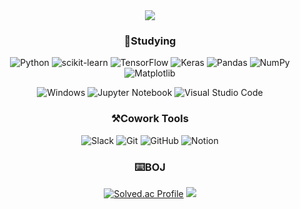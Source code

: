 <div align = "center">
<img src="https://capsule-render.vercel.app/api?type=waving&color=timeAuto&height=150&section=header&text=SeungJae's%20Github&fontSize=30" />
<br />

### 📖Studying
![Python](https://img.shields.io/badge/python-3670A0?style=for-the-badge&logo=python&logoColor=ffdd54)
![scikit-learn](https://img.shields.io/badge/scikit--learn-%23F7931E.svg?style=for-the-badge&logo=scikit-learn&logoColor=white)
![TensorFlow](https://img.shields.io/badge/TensorFlow-%23FF6F00.svg?style=for-the-badge&logo=TensorFlow&logoColor=white)
![Keras](https://img.shields.io/badge/Keras-%23D00000.svg?style=for-the-badge&logo=Keras&logoColor=white)
![Pandas](https://img.shields.io/badge/pandas-%23150458.svg?style=for-the-badge&logo=pandas&logoColor=white)
![NumPy](https://img.shields.io/badge/numpy-%23013243.svg?style=for-the-badge&logo=numpy&logoColor=white)
![Matplotlib](https://img.shields.io/badge/Matplotlib-%23ffffff.svg?style=for-the-badge&logo=Matplotlib&logoColor=black)

![Windows](https://img.shields.io/badge/Windows-0078D6?style=for-the-badge&logo=windows&logoColor=white)
![Jupyter Notebook](https://img.shields.io/badge/jupyter-%23FA0F00.svg?style=for-the-badge&logo=jupyter&logoColor=white)
![Visual Studio Code](https://img.shields.io/badge/Visual%20Studio%20Code-0078d7.svg?style=for-the-badge&logo=visual-studio-code&logoColor=white)
<br />
### ⚒️Cowork Tools
![Slack](https://img.shields.io/badge/Slack-4A154B?style=for-the-badge&logo=slack&logoColor=white)
![Git](https://img.shields.io/badge/git-%23F05033.svg?style=for-the-badge&logo=git&logoColor=white)
![GitHub](https://img.shields.io/badge/github-%23121011.svg?style=for-the-badge&logo=github&logoColor=white)
![Notion](https://img.shields.io/badge/Notion-181717?style=for-the-badge&logo=Notion&logoColor=white)
<br />
### ⌨️BOJ
[![Solved.ac Profile](http://mazassumnida.wtf/api/v2/generate_badge?boj=18_12847)](https://solved.ac/18_12847/)
<img src="https://capsule-render.vercel.app/api?type=waving&color=timeAuto&height=150&section=footer"/>
</div>
